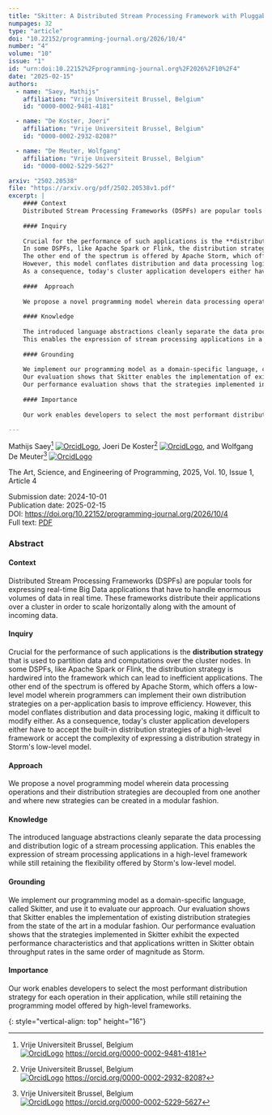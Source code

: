 ```yaml
---
title: "Skitter: A Distributed Stream Processing Framework with Pluggable Distribution Strategies"
numpages: 32
type: "article"
doi: "10.22152/programming-journal.org/2026/10/4"
number: "4"
volume: "10"
issue: "1"
id: "urn:doi:10.22152%2Fprogramming-journal.org%2F2026%2F10%2F4"
date: "2025-02-15"
authors: 
  - name: "Saey, Mathijs"
    affiliation: "Vrije Universiteit Brussel, Belgium"
    id: "0000-0002-9481-4181"

  - name: "De Koster, Joeri"
    affiliation: "Vrije Universiteit Brussel, Belgium"
    id: "0000-0002-2932-8208?"

  - name: "De Meuter, Wolfgang"
    affiliation: "Vrije Universiteit Brussel, Belgium"
    id: "0000-0002-5229-5627"

arxiv: "2502.20538"
file: "https://arxiv.org/pdf/2502.20538v1.pdf"
excerpt: |
    #### Context
    Distributed Stream Processing Frameworks (DSPFs) are popular tools for expressing real-time Big Data applications that have to handle enormous volumes of data in real time. These frameworks distribute their applications over a cluster in order to scale horizontally along with the amount of incoming data.
    
    #### Inquiry
    
    Crucial for the performance of such applications is the **distribution strategy** that is used to partition data and computations over the cluster nodes.
    In some DSPFs, like Apache Spark or Flink, the distribution strategy is hardwired into the framework which can lead to inefficient applications.
    The other end of the spectrum is offered by Apache Storm, which offers a low-level model wherein programmers can implement their own distribution strategies on a per-application basis to improve efficiency.
    However, this model conflates distribution and data processing logic, making it difficult to modify either.
    As a consequence, today's cluster application developers either have to accept the built-in distribution strategies of a high-level framework or accept the complexity of expressing a distribution strategy in Storm's low-level model.
    
    ####  Approach
    
    We propose a novel programming model wherein data processing operations and their distribution strategies are decoupled from one another and where new strategies can be created in a modular fashion.
    
    #### Knowledge
    
    The introduced language abstractions cleanly separate the data processing and distribution logic of a stream processing application.
    This enables the expression of stream processing applications in a high-level framework while still retaining the flexibility offered by Storm's low-level model.
    
    #### Grounding
    
    We implement our programming model as a domain-specific language, called Skitter, and use it to evaluate our approach.
    Our evaluation shows that Skitter enables the implementation of existing distribution strategies from the state of the art in a modular fashion.
    Our performance evaluation shows that the strategies implemented in Skitter exhibit the expected performance characteristics and that applications written in Skitter obtain throughput rates in the same order of magnitude as Storm.
    
    #### Importance
    
    Our work enables developers to select the most performant distribution strategy for each operation in their application, while still retaining the programming model offered by high-level frameworks.

---
```

Mathijs Saey[^1] [![OrcidLogo]](https://orcid.org/0000-0002-9481-4181), Joeri De Koster[^2] [![OrcidLogo]](https://orcid.org/0000-0002-2932-8208?), and Wolfgang De Meuter[^3] [![OrcidLogo]](https://orcid.org/0000-0002-5229-5627)

The Art, Science, and Engineering of Programming, 2025, Vol. 10, Issue 1, Article 4

Submission date: 2024-10-01  
Publication date: 2025-02-15  
DOI: <https://doi.org/10.22152/programming-journal.org/2026/10/4>  
Full text: [PDF](https://arxiv.org/pdf/2502.20538v1.pdf)  


### Abstract

#### Context
Distributed Stream Processing Frameworks (DSPFs) are popular tools for expressing real-time Big Data applications that have to handle enormous volumes of data in real time. These frameworks distribute their applications over a cluster in order to scale horizontally along with the amount of incoming data.

#### Inquiry

Crucial for the performance of such applications is the **distribution strategy** that is used to partition data and computations over the cluster nodes.
In some DSPFs, like Apache Spark or Flink, the distribution strategy is hardwired into the framework which can lead to inefficient applications.
The other end of the spectrum is offered by Apache Storm, which offers a low-level model wherein programmers can implement their own distribution strategies on a per-application basis to improve efficiency.
However, this model conflates distribution and data processing logic, making it difficult to modify either.
As a consequence, today's cluster application developers either have to accept the built-in distribution strategies of a high-level framework or accept the complexity of expressing a distribution strategy in Storm's low-level model.

####  Approach

We propose a novel programming model wherein data processing operations and their distribution strategies are decoupled from one another and where new strategies can be created in a modular fashion.

#### Knowledge

The introduced language abstractions cleanly separate the data processing and distribution logic of a stream processing application.
This enables the expression of stream processing applications in a high-level framework while still retaining the flexibility offered by Storm's low-level model.

#### Grounding

We implement our programming model as a domain-specific language, called Skitter, and use it to evaluate our approach.
Our evaluation shows that Skitter enables the implementation of existing distribution strategies from the state of the art in a modular fashion.
Our performance evaluation shows that the strategies implemented in Skitter exhibit the expected performance characteristics and that applications written in Skitter obtain throughput rates in the same order of magnitude as Storm.

#### Importance

Our work enables developers to select the most performant distribution strategy for each operation in their application, while still retaining the programming model offered by high-level frameworks.



[^1]: Vrije Universiteit Brussel, Belgium  
    [![OrcidLogo]](https://orcid.org/0000-0002-9481-4181) <https://orcid.org/0000-0002-9481-4181>

[^2]: Vrije Universiteit Brussel, Belgium  
    [![OrcidLogo]](https://orcid.org/0000-0002-2932-8208?) <https://orcid.org/0000-0002-2932-8208?>

[^3]: Vrije Universiteit Brussel, Belgium  
    [![OrcidLogo]](https://orcid.org/0000-0002-5229-5627) <https://orcid.org/0000-0002-5229-5627>


[OrcidLogo]: /assets/images/orcid.svg "Orcid Logo"
{: style="vertical-align: top" height="16"}
